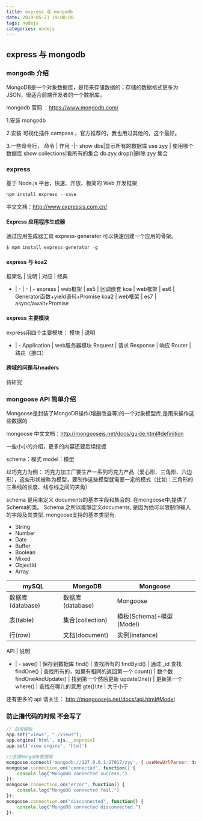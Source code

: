 ```yaml
---
title: express 与 mongodb
date: 2019-05-23 19:08:00
tags: nodejs
categories: nodejs
---
```


## express 与 mongodb

### mongodb 介绍

MongoDB是一个对象数据库，是用来存储数据的；存储的数据格式更多为JSON，很适合前端开发者的一个数据库。

mongodb 官网 ：https://www.mongodb.com/

1.安装 mongodb

2.安装 可视化插件 campass ，官方推荐的，我也用过其他的，这个最好。

3.一些命令行，
命令 | 作用
-|-
show dbs|显示所有的数据库
use zyy | 使用哪个数据库
show collections|看所有的集合
db.zyy.drop()|删除 zyy 集合

### express

基于 Node.js 平台，快速、开放、极简的 Web 开发框架

``` javascript
npm install express --save
```
中文文档：http://www.expressjs.com.cn/

#### Express 应用程序生成器

通过应用生成器工具 express-generator 可以快速创建一个应用的骨架。
```javascript
$ npm install express-generator -g
```
#### express 与 koa2

框架名 | 说明 | 对应 | 经典
- | - | - | -
express | web框架 |	es5	| 回调嵌套
koa	| web框架 | es6 | Generator函数+yield语句+Promise
koa2 | web框架 | es7 | async/await+Promise

#### express 主要模块

express用四个主要模块：
模块 | 说明
- | - 
Application | web服务器模块
Request | 请求
Response | 响应
Router | 路由（接口）

#### 跨域的问题与headers

待研究

### mongoose API 简单介绍

Mongoose是封装了MongoDB操作(增删改查等)的一个对象模型库,是用来操作这些数据的

mongoose 中文文档：http://mongoosejs.net/docs/guide.html#definition

一些小小的介绍，更多的内容还要后续挖掘

schema：模式
model：模型

以巧克力为例：
巧克力加工厂要生产一系列巧克力产品（爱心形、三角形、六边形），这些形状被称为模型，要制作这些模型就需要一定的模式（比如：三角形的三条线的长度、线与线之间的夹角）

schema 是用来定义 documents的基本字段和集合的. 在mongoose中,提供了Schema的类。
Schema 之所以能够定义documents, 是因为他可以限制你输入的字段及其类型. mongoose支持的基本类型有:
* String
* Number
* Date
* Buffer
* Boolean
* Mixed
* ObjectId
* Array

mySQL|MongoDB|Mongoose
-|-|-
数据库(database)|数据库(database)|Mongoose
表(table)|集合(collection)|模板(Schema)+模型(Model)
行(row)|文档(document)|实例(instance)

API | 说明
- | -
save() | 保存到数据库
find() | 查找所有的
findById() | 通过 _id 查找
findOne() | 查找所有的，如果有相同的返回第一个
count() | 数个数
findOneAndUpdate() | 找到第一个然后更新
updateOne() | 更新第一个
where() | 查找在哪儿的意思
gte()\lte | 大于小于

还有更多的 api 请关注：
http://mongoosejs.net/docs/api.html#Model


### 防止撸代码的时候 不会写了
```javascript
// 启用模板
app.set("views", "./views");
app.engine('html', ejs.__express)
app.set('view engine', 'html')
```

```javascript
//连接MongoDB数据库
mongoose.connect('mongodb://127.0.0.1:27017/zyy', { useNewUrlParser: true });
mongoose.connection.on("connected", function() {
    console.log("MongoDB connected success.")
});
mongoose.connection.on("error", function() {
    console.log("MongoDB connected fail.")
});
mongoose.connection.on("disconnected", function() {
    console.log("MongoDB connected disconnected.")
});
```